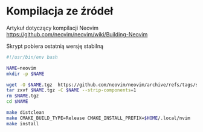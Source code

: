 # Kompilacja ze źródeł

Artykuł dotyczący kompilacji Neovim https://github.com/neovim/neovim/wiki/Building-Neovim

Skrypt pobiera ostatnią wersję stabilną

```bash
#!/usr/bin/env bash

NAME=neovim
mkdir -p $NAME

wget -O $NAME.tgz  https://github.com/neovim/neovim/archive/refs/tags/stable.tar.gz
tar zxvf $NAME.tgz -C $NAME --strip-components=1
rm $NAME.tgz
cd $NAME

make distclean
make CMAKE_BUILD_TYPE=Release CMAKE_INSTALL_PREFIX=$HOME/.local/nvim
make install
```
